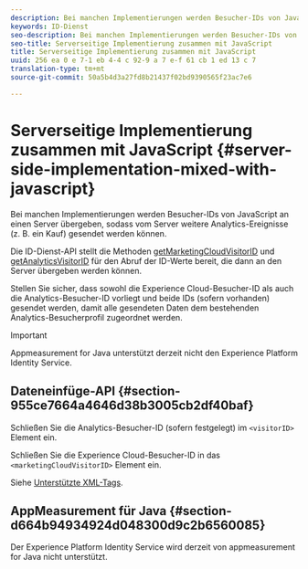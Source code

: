 ```yaml
---
description: Bei manchen Implementierungen werden Besucher-IDs von JavaScript an einen Server übergeben, sodass vom Server weitere Analytics-Ereignisse (z. B. ein Kauf) gesendet werden können.
keywords: ID-Dienst
seo-description: Bei manchen Implementierungen werden Besucher-IDs von JavaScript an einen Server übergeben, sodass vom Server weitere Analytics-Ereignisse (z. B. ein Kauf) gesendet werden können.
seo-title: Serverseitige Implementierung zusammen mit JavaScript
title: Serverseitige Implementierung zusammen mit JavaScript
uuid: 256 ea 0 e 7-1 eb 4-4 c 92-9 a 7 e-f 61 cb 1 ed 13 c 7
translation-type: tm+mt
source-git-commit: 50a5b4d3a27fd8b21437f02bd9390565f23ac7e6

---
```



# Serverseitige Implementierung zusammen mit JavaScript {#server-side-implementation-mixed-with-javascript}

Bei manchen Implementierungen werden Besucher-IDs von JavaScript an einen Server übergeben, sodass vom Server weitere Analytics-Ereignisse (z. B. ein Kauf) gesendet werden können.

Die ID-Dienst-API stellt die Methoden [getMarketingCloudVisitorID](../../library/get-set/getmcvid.md) und [getAnalyticsVisitorID](../../library/get-set/getanalyticsvisitorid.md) für den Abruf der ID-Werte bereit, die dann an den Server übergeben werden können.

Stellen Sie sicher, dass sowohl die Experience Cloud-Besucher-ID als auch die Analytics-Besucher-ID vorliegt und beide IDs (sofern vorhanden) gesendet werden, damit alle gesendeten Daten dem bestehenden Analytics-Besucherprofil zugeordnet werden.

>[!IMPORTANT]
>
>Appmeasurement for Java unterstützt derzeit nicht den Experience Platform Identity Service.

## Dateneinfüge-API {#section-955ce7664a4646d38b3005cb2df40baf}

Schließen Sie die Analytics-Besucher-ID (sofern festgelegt) im `<visitorID>` Element ein.

Schließen Sie die Experience Cloud-Besucher-ID in das `<marketingCloudVisitorID>` Element ein.

Siehe [Unterstützte XML-Tags](https://marketing.adobe.com/developer/en_US/documentation/data-insertion/r-supported-tags).

## AppMeasurement für Java {#section-d664b94934924d048300d9c2b6560085}

Der Experience Platform Identity Service wird derzeit von appmeasurement for Java nicht unterstützt.
